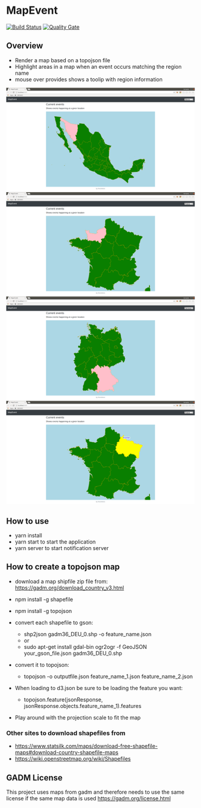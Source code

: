 # MapEvent
[![Build Status](https://travis-ci.org/ferzerkerx/map-event.svg?branch=master)](https://travis-ci.org/ferzerkerx/map-event/)
[![Quality Gate](https://sonarcloud.io/api/badges/gate?key=com.ferzerkerx%3Amap-event)](https://sonarcloud.io/dashboard/index/com.ferzerkerx%3Amap-event)


## Overview 
- Render a map based on a topojson file
- Highlight areas in a map when an event occurs matching the region name
- mouse over provides shows a toolip with region information

![alt tag](https://raw.githubusercontent.com/ferzerkerx/map-event/master/screenshots/mx.png)
![alt tag](https://raw.githubusercontent.com/ferzerkerx/map-event/master/screenshots/fr.png)
![alt tag](https://raw.githubusercontent.com/ferzerkerx/map-event/master/screenshots/de.png)
![alt tag](https://raw.githubusercontent.com/ferzerkerx/map-event/master/screenshots/fr2.png)


## How to use
 - yarn install
 - yarn start to start the application
 - yarn server to start notification server

## How to create a topojson map
- download a map shipfile zip file from: https://gadm.org/download_country_v3.html
- npm install -g shapefile
- npm install -g topojson
- convert each shapefile to gson:
    + shp2json gadm36_DEU_0.shp -o feature_name.json
    - or
    + sudo apt-get install gdal-bin
      ogr2ogr -f GeoJSON your_gson_file.json gadm36_DEU_0.shp

    
- convert it to topojson:
    + topojson -o outputfile.json feature_name_1.json feature_name_2.json
- When loading to d3.json be sure to be loading the feature you want:
    + topojson.feature(jsonResponse, jsonResponse.objects.feature_name_1).features
- Play around with the projection scale to fit the map

    
### Other sites to download shapefiles from    
- https://www.statsilk.com/maps/download-free-shapefile-maps#download-country-shapefile-maps
- https://wiki.openstreetmap.org/wiki/Shapefiles

## GADM License
This project uses maps from gadm and therefore needs to use the same license if the same map data is used
https://gadm.org/license.html